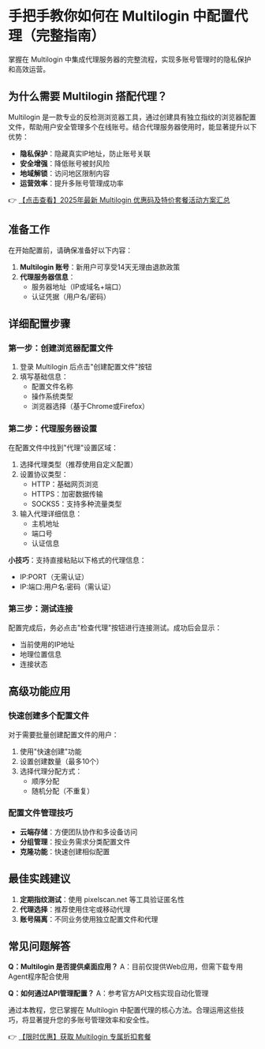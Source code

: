 # 手把手教你如何在 Multilogin 中配置代理（完整指南）

掌握在 Multilogin 中集成代理服务器的完整流程，实现多账号管理时的隐私保护和高效运营。

## 为什么需要 Multilogin 搭配代理？

Multilogin 是一款专业的反检测浏览器工具，通过创建具有独立指纹的浏览器配置文件，帮助用户安全管理多个在线账号。结合代理服务器使用时，能显著提升以下优势：

- **隐私保护**：隐藏真实IP地址，防止账号关联
- **安全增强**：降低账号被封风险
- **地域解锁**：访问地区限制内容
- **运营效率**：提升多账号管理成功率

👉 [【点击查看】2025年最新 Multilogin 优惠码及特价套餐活动方案汇总](https://bit.ly/multIlogin)

## 准备工作

在开始配置前，请确保准备好以下内容：

1. **Multilogin 账号**：新用户可享受14天无理由退款政策
2. **代理服务器信息**：
   - 服务器地址（IP或域名+端口）
   - 认证凭据（用户名/密码）

## 详细配置步骤

### 第一步：创建浏览器配置文件

1. 登录 Multilogin 后点击"创建配置文件"按钮
2. 填写基础信息：
   - 配置文件名称
   - 操作系统类型
   - 浏览器选择（基于Chrome或Firefox）

### 第二步：代理服务器设置

在配置文件中找到"代理"设置区域：

1. 选择代理类型（推荐使用自定义配置）
2. 设置协议类型：
   - HTTP：基础网页浏览
   - HTTPS：加密数据传输
   - SOCKS5：支持多种流量类型
3. 输入代理详细信息：
   - 主机地址
   - 端口号
   - 认证信息

**小技巧**：支持直接粘贴以下格式的代理信息：
- IP:PORT（无需认证）
- IP:端口:用户名:密码（需认证）

### 第三步：测试连接

配置完成后，务必点击"检查代理"按钮进行连接测试。成功后会显示：
- 当前使用的IP地址
- 地理位置信息
- 连接状态

## 高级功能应用

### 快速创建多个配置文件

对于需要批量创建配置文件的用户：

1. 使用"快速创建"功能
2. 设置创建数量（最多10个）
3. 选择代理分配方式：
   - 顺序分配
   - 随机分配（不重复）

### 配置文件管理技巧

- **云端存储**：方便团队协作和多设备访问
- **分组管理**：按业务需求分类配置文件
- **克隆功能**：快速创建相似配置

## 最佳实践建议

1. **定期指纹测试**：使用 pixelscan.net 等工具验证匿名性
2. **代理选择**：推荐使用住宅或移动代理
3. **账号隔离**：不同业务使用独立配置文件和代理

## 常见问题解答

**Q：Multilogin 是否提供桌面应用？**
A：目前仅提供Web应用，但需下载专用Agent程序配合使用

**Q：如何通过API管理配置？**
A：参考官方API文档实现自动化管理

通过本教程，您已掌握在 Multilogin 中配置代理的核心方法。合理运用这些技巧，将显著提升您的多账号管理效率和安全性。

👉 [【限时优惠】获取 Multilogin 专属折扣套餐](https://bit.ly/multIlogin)
